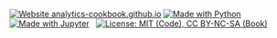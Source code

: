 [![Website analytics-cookbook.github.io](https://img.shields.io/website-up-down-green-red/https/analytics-cookbook.github.io.svg)](https://analytics-cookbook.github.io)
[![Made with Python](https://img.shields.io/badge/Made%20with-Python-blue.svg)](https://www.python.org/)
&nbsp;
[![Made with Jupyter](https://img.shields.io/badge/Made%20with-Jupyter-orange.svg)](https://www.jupyter.org/)
&nbsp;
[![License: MIT (Code), CC BY-NC-SA (Book)](https://img.shields.io/badge/License-MIT_(Code),_CC_BY--NC--SA_4.0_(Book)-blue.svg)](https://github.com/analytics-cookbook/analytics-cookbook.github.io/blob/master/LICENSE.md)
